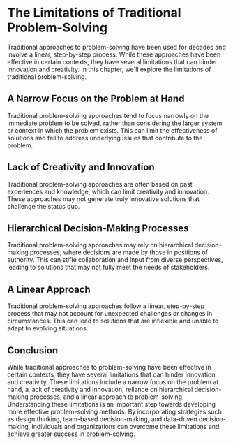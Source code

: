 The Limitations of Traditional Problem-Solving
====================================================================================================

Traditional approaches to problem-solving have been used for decades and involve a linear, step-by-step process. While these approaches have been effective in certain contexts, they have several limitations that can hinder innovation and creativity. In this chapter, we'll explore the limitations of traditional problem-solving.

A Narrow Focus on the Problem at Hand
-------------------------------------

Traditional problem-solving approaches tend to focus narrowly on the immediate problem to be solved, rather than considering the larger system or context in which the problem exists. This can limit the effectiveness of solutions and fail to address underlying issues that contribute to the problem.

Lack of Creativity and Innovation
---------------------------------

Traditional problem-solving approaches are often based on past experiences and knowledge, which can limit creativity and innovation. These approaches may not generate truly innovative solutions that challenge the status quo.

Hierarchical Decision-Making Processes
--------------------------------------

Traditional problem-solving approaches may rely on hierarchical decision-making processes, where decisions are made by those in positions of authority. This can stifle collaboration and input from diverse perspectives, leading to solutions that may not fully meet the needs of stakeholders.

A Linear Approach
-----------------

Traditional problem-solving approaches follow a linear, step-by-step process that may not account for unexpected challenges or changes in circumstances. This can lead to solutions that are inflexible and unable to adapt to evolving situations.

Conclusion
----------

While traditional approaches to problem-solving have been effective in certain contexts, they have several limitations that can hinder innovation and creativity. These limitations include a narrow focus on the problem at hand, a lack of creativity and innovation, reliance on hierarchical decision-making processes, and a linear approach to problem-solving. Understanding these limitations is an important step towards developing more effective problem-solving methods. By incorporating strategies such as design thinking, team-based decision-making, and data-driven decision-making, individuals and organizations can overcome these limitations and achieve greater success in problem-solving.
